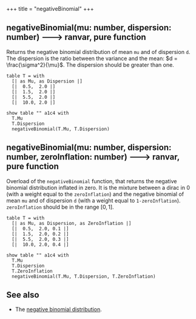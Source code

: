 +++
title = "negativeBinomial"
+++

## negativeBinomial(mu: number, dispersion: number) 🡒 ranvar, pure function

Returns the negative binomial distribution of mean `mu` and of dispersion `d`. The dispersion is the ratio between the variance and the mean: $d = \frac{\sigma^2}{\mu}$. The dispersion should be greater than one.

```envision
table T = with
  [| as Mu, as Dispersion |]
  [|  0.5,  2.0 |]
  [|  1.5,  2.0 |]
  [|  5.5,  2.0 |]
  [|  10.0, 2.0 |]

show table "" a1c4 with
  T.Mu
  T.Dispersion
  negativeBinomial(T.Mu, T.Dispersion)
```

## negativeBinomial(mu: number, dispersion: number, zeroInflation: number) 🡒 ranvar, pure function

Overload of the `negativeBinomial` function, that returns the negative binomial distribution inflated in zero. It is the mixture between a dirac in 0 (with a weight equal to the `zeroInflation`) and the negative binomial of mean `mu` and of dispersion `d` (with a weight equal to `1-zeroInflation`). `zeroInflation` should be in the range $[0, 1]$.

```envision
table T = with
  [| as Mu, as Dispersion, as ZeroInflation |]
  [|  0.5,  2.0, 0.1 |]
  [|  1.5,  2.0, 0.2 |]
  [|  5.5,  2.0, 0.3 |]
  [|  10.0, 2.0, 0.4 |]

show table "" a1c4 with
  T.Mu
  T.Dispersion
  T.ZeroInflation
  negativeBinomial(T.Mu, T.Dispersion, T.ZeroInflation)
```

## See also

* The [negative binomial distribution](https://en.wikipedia.org/wiki/Negative_binomial_distribution).

